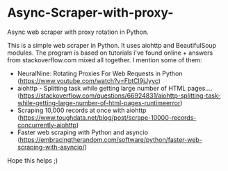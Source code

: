 # Async-Scraper-with-proxy-
Async web scraper with proxy rotation in Python.

This is a simple web scraper in Python.
It uses aiohttp and BeautifulSoup modules.
The program is based on tutorials i've found online + answers from stackoverflow.com mixed all together. 
I mention some of them:
- NeuralNine: Rotating Proxies For Web Requests in Python (https://www.youtube.com/watch?v=FbtCl9jJyyc)
- aiohttp - Splitting task while getting large number of HTML pages.... (https://stackoverflow.com/questions/66924831/aiohttp-splitting-task-while-getting-large-number-of-html-pages-runtimeerror)
- Scraping 10,000 records at once with aiohttp (https://www.toughdata.net/blog/post/scrape-10000-records-concurrently-aiohttp)
- Faster web scraping with Python and asyncio  (https://embracingtherandom.com/software/python/faster-web-scraping-with-asyncio/)

Hope this helps ;)
